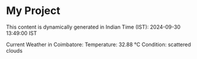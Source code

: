 # My Project

This content is dynamically generated in Indian Time (IST): 2024-09-30 13:49:00 IST


Current Weather in Coimbatore:
Temperature: 32.88 °C
Condition: scattered clouds
